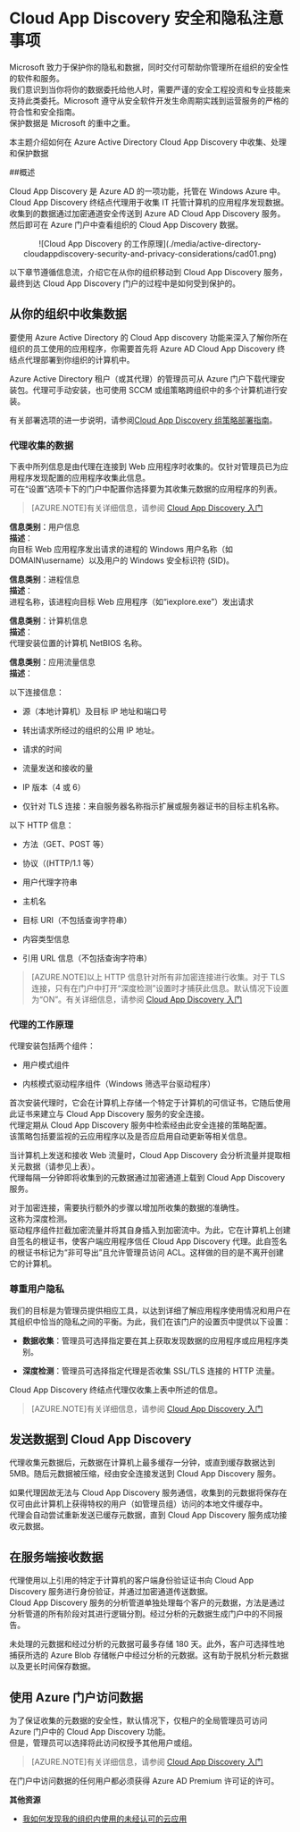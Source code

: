 <properties 
	pageTitle="Cloud App Discovery 安全和隐私注意事项" 
	description="本主题介绍与 Cloud App Discovery 相关的安全和隐私注意事项。" 
	services="active-directory" 
	documentationCenter="" 
	authors="markusvi" 
	manager="swadhwa" 
	editor="lisatoft"/>

<tags 
	ms.service="active-directory" 
	ms.date="07/23/2015" 
	wacn.date=""/>

# Cloud App Discovery 安全和隐私注意事项

Microsoft 致力于保护你的隐私和数据，同时交付可帮助你管理所在组织的安全性的软件和服务。<br>我们意识到当你将你的数据委托给他人时，需要严谨的安全工程投资和专业技能来支持此类委托。Microsoft 遵守从安全软件开发生命周期实践到运营服务的严格的符合性和安全指南。<br>保护数据是 Microsoft 的重中之重。

本主题介绍如何在 Azure Active Directory Cloud App Discovery 中收集、处理和保护数据




##概述

Cloud App Discovery 是 Azure AD 的一项功能，托管在 Windows Azure 中。<br>Cloud App Discovery 终结点代理用于收集 IT 托管计算机的应用程序发现数据。<br>收集到的数据通过加密通道安全传送到 Azure AD Cloud App Discovery 服务。<br>然后即可在 Azure 门户中查看组织的 Cloud App Discovery 数据。


<center>![Cloud App Discovery 的工作原理](./media/active-directory-cloudappdiscovery-security-and-privacy-considerations/cad01.png)</center>


以下章节遵循信息流，介绍它在从你的组织移动到 Cloud App Discovery 服务，最终到达 Cloud App Discovery 门户的过程中是如何受到保护的。



## 从你的组织中收集数据

要使用 Azure Active Directory 的 Cloud App discovery 功能来深入了解你所在组织的员工使用的应用程序，你需要首先将 Azure AD Cloud App Discovery 终结点代理部署到你组织的计算机中。

Azure Active Directory 租户（或其代理）的管理员可从 Azure 门户下载代理安装包。代理可手动安装，也可使用 SCCM 或组策略跨组织中的多个计算机进行安装。

有关部署选项的进一步说明，请参阅[Cloud App Discovery 组策略部署指南](http://social.technet.microsoft.com/wiki/contents/articles/30965.cloud-app-discovery-group-policy-deployment-guide.aspx)。


### 代理收集的数据

下表中所列信息是由代理在连接到 Web 应用程序时收集的。仅针对管理员已为应用程序发现配置的应用程序收集此信息。<br>可在“设置”选项卡下的门户中配置你选择要为其收集元数据的应用程序的列表。



> [AZURE.NOTE]有关详细信息，请参阅 [Cloud App Discovery 入门](http://social.technet.microsoft.com/wiki/contents/articles/30962.getting-started-with-cloud-app-discovery.aspx)
 
**信息类别**：用户信息 <br> **描述**：<br>向目标 Web 应用程序发出请求的进程的 Windows 用户名称（如 DOMAIN\\username）以及用户的 Windows 安全标识符 (SID)。


**信息类别**：进程信息 <br> **描述**：<br>进程名称，该进程向目标 Web 应用程序（如“iexplore.exe”）发出请求

**信息类别**：计算机信息 <br> **描述**：<br>代理安装位置的计算机 NetBIOS 名称。

**信息类别**：应用流量信息 <br> **描述**：<br>

以下连接信息：

- 源（本地计算机）及目标 IP 地址和端口号 

- 转出请求所经过的组织的公用 IP 地址。

- 请求的时间

- 流量发送和接收的量

- IP 版本（4 或 6）

- 仅针对 TLS 连接：来自服务器名称指示扩展或服务器证书的目标主机名称。

以下 HTTP 信息：

- 方法（GET、POST 等） 

- 协议（(HTTP/1.1 等）

- 用户代理字符串

- 主机名

- 目标 URI（不包括查询字符串）

- 内容类型信息

- 引用 URL 信息（不包括查询字符串）



> [AZURE.NOTE]以上 HTTP 信息针对所有非加密连接进行收集。对于 TLS 连接，只有在门户中打开“深度检测”设置时才捕获此信息。默认情况下设置为“ON”。有关详细信息，请参阅 [Cloud App Discovery 入门](http://social.technet.microsoft.com/wiki/contents/articles/30962.getting-started-with-cloud-app-discovery.aspx)
 

 
### 代理的工作原理

代理安装包括两个组件：

- 用户模式组件

- 内核模式驱动程序组件（Windows 筛选平台驱动程序）



首次安装代理时，它会在计算机上存储一个特定于计算机的可信证书，它随后使用此证书来建立与 Cloud App Discovery 服务的安全连接。<br>代理定期从 Cloud App Discovery 服务中检索经由此安全连接的策略配置。<br>该策略包括要监视的云应用程序以及是否应启用自动更新等相关信息。

当计算机上发送和接收 Web 流量时，Cloud App Discovery 会分析流量并提取相关元数据（请参见上表）。<br>代理每隔一分钟即将收集到的元数据通过加密通道上载到 Cloud App Discovery 服务。

对于加密连接，需要执行额外的步骤以增加所收集的数据的准确性。<br> 这称为深度检测。<br>驱动程序组件拦截加密流量并将其自身插入到加密流中。为此，它在计算机上创建自签名的根证书，使客户端应用程序信任 Cloud App Discovery 代理。此自签名的根证书标记为“非可导出”且允许管理员访问 ACL。这样做的目的是不离开创建它的计算机。


### 尊重用户隐私

我们的目标是为管理员提供相应工具，以达到详细了解应用程序使用情况和用户在其组织中恰当的隐私之间的平衡。为此，我们在该门户的设置页中提供以下设置：

- **数据收集**：管理员可选择指定要在其上获取发现数据的应用程序或应用程序类别。


- **深度检测**：管理员可选择指定代理是否收集 SSL/TLS 连接的 HTTP 流量。



Cloud App Discovery 终结点代理仅收集上表中所述的信息。



> [AZURE.NOTE]有关详细信息，请参阅 [Cloud App Discovery 入门](http://social.technet.microsoft.com/wiki/contents/articles/30962.getting-started-with-cloud-app-discovery.aspx)
 



## 发送数据到 Cloud App Discovery

代理收集元数据后，元数据在计算机上最多缓存一分钟，或直到缓存数据达到 5MB。随后元数据被压缩，经由安全连接发送到 Cloud App Discovery 服务。

如果代理因故无法与 Cloud App Discovery 服务通信，收集到的元数据将保存在仅可由此计算机上获得特权的用户（如管理员组）访问的本地文件缓存中。<br>代理会自动尝试重新发送已缓存元数据，直到 Cloud App Discovery 服务成功接收元数据。



## 在服务端接收数据

代理使用以上引用的特定于计算机的客户端身份验证证书向 Cloud App Discovery 服务进行身份验证，并通过加密通道传送数据。<br>Cloud App Discovery 服务的分析管道单独处理每个客户的元数据，方法是通过分析管道的所有阶段对其进行逻辑分割。经过分析的元数据生成门户中的不同报告。

未处理的元数据和经过分析的元数据可最多存储 180 天。此外，客户可选择性地捕获所选的 Azure Blob 存储帐户中经过分析的元数据。这有助于脱机分析元数据以及更长时间保存数据。

## 使用 Azure 门户访问数据

为了保证收集的元数据的安全性，默认情况下，仅租户的全局管理员可访问 Azure 门户中的 Cloud App Discovery 功能。<br>但是，管理员可以选择将此访问权授予其他用户或组。



> [AZURE.NOTE]有关详细信息，请参阅 [Cloud App Discovery 入门](http://social.technet.microsoft.com/wiki/contents/articles/30962.getting-started-with-cloud-app-discovery.aspx)
 


在门户中访问数据的任何用户都必须获得 Azure AD Premium 许可证的许可。



**其他资源**


* [我如何发现我的组织内使用的未经认可的云应用](/documentation/articles/active-directory-cloudappdiscovery-whatis) 

<!---HONumber=67-->